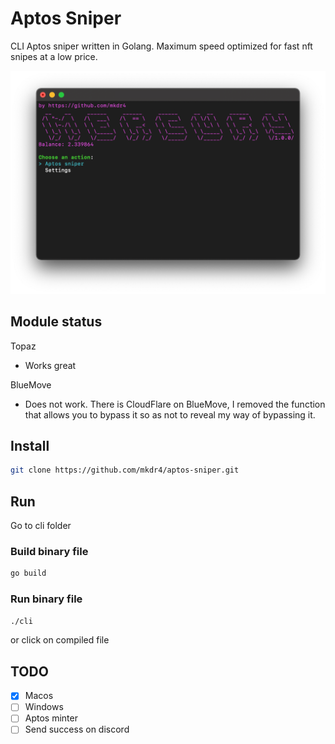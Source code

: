 # Aptos Sniper

CLI Aptos sniper written in Golang. 
Maximum speed optimized for fast nft snipes at a low price.

<p align="center">
  <img src="https://github.com/mkdr4/aptos-sniper/blob/main/mercury.png?raw=true">
</p>

## Module status

Topaz
- Works great

BlueMove
- Does not work. There is CloudFlare on BlueMove, I removed the function that allows you to bypass it so as not to reveal my way of bypassing it.

## Install

```sh
git clone https://github.com/mkdr4/aptos-sniper.git
```

## Run 

Go to cli folder
### Build binary file
```sh
go build
```
### Run binary file
```sh
./cli
```
or click on compiled file


## TODO

- [x] Macos
- [ ] Windows
- [ ] Aptos minter
- [ ] Send success on discord
